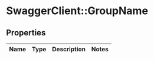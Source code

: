 # SwaggerClient::GroupName

## Properties
Name | Type | Description | Notes
------------ | ------------- | ------------- | -------------


